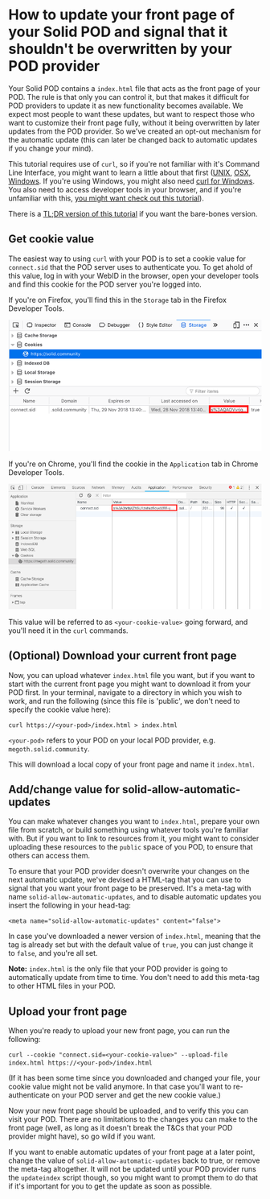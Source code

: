 # How to update your front page of your Solid POD and signal that it shouldn't be overwritten by your POD provider

Your Solid POD contains a `index.html` file that acts as the front page of your POD. The rule is that only you can control it, but that makes it difficult for POD providers to update it as new functionality becomes available. We expect most people to want these updates, but want to respect those who want to customize their front page fully, without it being overwritten by later updates from the POD provider. So we've created an opt-out mechanism for the automatic update (this can later be changed back to automatic updates if you change your mind).

This tutorial requires use of `curl`, so if you're not familiar with it's Command Line Interface, you might want to learn a little about that first ([UNIX](https://www.learnenough.com/command-line-tutorial), [OSX](https://blog.teamtreehouse.com/introduction-to-the-mac-os-x-command-line), [Windows](https://www.digitaltrends.com/computing/how-to-use-command-prompt/). If you're using Windows, you might also need [curl for Windows](https://curl.haxx.se/windows/). You also need to access developer tools in your browser, and if you're unfamiliar with this, [you might want check out this tutorial](https://www.codementor.io/learn-development/javascript-css-html-tutorial-front-end-development-tools)).

There is a [TL;DR version of this tutorial](./TLDR.md) if you want the bare-bones version.

## Get cookie value

The easiest way to using `curl` with your POD is to set a cookie value for `connect.sid` that the POD server uses to authenticate you. To get ahold of this value, log in with your WebID in the browser, open your developer tools and find this cookie for the POD server you're logged into.

If you're on Firefox, you'll find this in the `Storage` tab in the Firefox Developer Tools.

![A screenshot of the Storage tab in Firefox Developer Tools, highlighting the value of a cookie](./get-cookie-value-firefox.png)

If you're on Chrome, you'll find the cookie in the `Application` tab in Chrome Developer Tools.

![A screenshot of the Application tab in Chrome Developer Tools, highlighting the value of a cookie](./get-cookie-value-chrome.png)

This value will be referred to as `<your-cookie-value>` going forward, and you'll need it in the `curl` commands.

## (Optional) Download your current front page

Now, you can upload whatever `index.html` file you want, but if you want to start with the current front page you might want to download it from your POD first. In your terminal, navigate to a directory in which you wish to work, and run the following (since this file is 'public', we don't need to specify the cookie value here):

```
curl https://<your-pod>/index.html > index.html
```

`<your-pod>` refers to your POD on your local POD provider, e.g. `megoth.solid.community`.

This will download a local copy of your front page and name it `index.html`.

## Add/change value for solid-allow-automatic-updates

You can make whatever changes you want to `index.html`, prepare your own file from scratch, or build something using whatever tools you're familiar with. But if you want to link to resources from it, you might want to consider uploading these resources to the `public` space of you POD, to ensure that others can access them.

To ensure that your POD provider doesn't overwrite your changes on the next automatic update, we've devised a HTML-tag that you can use to signal that you want your front page to be preserved. It's a meta-tag with name `solid-allow-automatic-updates`, and to disable automatic updates you insert the following in your head-tag:

```
<meta name="solid-allow-automatic-updates" content="false">
```

In case you've downloaded a newer version of `index.html`, meaning that the tag is already set but with the default value of `true`, you can just change it to `false`, and you're all set.

**Note:** `index.html` is the only file that your POD provider is going to automatically update from time to time. You don't need to add this meta-tag to other HTML files in your POD.

## Upload your front page

When you're ready to upload your new front page, you can run the following:

```
curl --cookie "connect.sid=<your-cookie-value>" --upload-file index.html https://<your-pod>/index.html
```

(If it has been some time since you downloaded and changed your file, your cookie value might not be valid anymore. In that case you'll want to re-authenticate on your POD server and get the new cookie value.)

Now your new front page should be uploaded, and to verify this you can visit your POD. There are no limitations to the changes you can make to the front page (well, as long as it doesn't break the T&Cs that your POD provider might have), so go wild if you want.


If you want to enable automatic updates of your front page at a later point, change the value of `solid-allow-automatic-updates` back to true, or remove the meta-tag altogether. It will not be updated until your POD provider runs the `updateindex` script though, so you might want to prompt them to do that if it's important for you to get the update as soon as possible.
